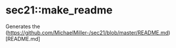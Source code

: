 # sec21::make_readme
Generates the (https://github.com/MichaelMiller-/sec21/blob/master/README.md)[README.md]
